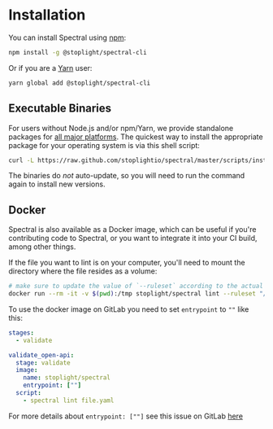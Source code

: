 # Installation

You can install Spectral using [npm](https://www.npmjs.com/):

```bash
npm install -g @stoplight/spectral-cli
```

Or if you are a [Yarn](https://yarnpkg.com/) user:

```bash
yarn global add @stoplight/spectral-cli
```

## Executable Binaries

For users without Node.js and/or npm/Yarn, we provide standalone packages for [all major platforms](https://github.com/stoplightio/spectral/releases). The quickest way to install the appropriate package for your operating system is via this shell script:

```bash
curl -L https://raw.github.com/stoplightio/spectral/master/scripts/install.sh | sh
```

The binaries do _not_ auto-update, so you will need to run the command again to install new versions.

## Docker

Spectral is also available as a Docker image, which can be useful if you're contributing code to Spectral, or you want to integrate it into your CI build, among other things.

If the file you want to lint is on your computer, you'll need to mount the directory where the file resides as a volume:

```bash
# make sure to update the value of `--ruleset` according to the actual location of your ruleset
docker run --rm -it -v $(pwd):/tmp stoplight/spectral lint --ruleset "/tmp/.spectral.js" "/tmp/file.yaml"
```

To use the docker image on GitLab you need to set `entrypoint` to `""` like this:

```yml
stages:
  - validate

validate_open-api:
  stage: validate
  image:
    name: stoplight/spectral
    entrypoint: [""]
  script:
    - spectral lint file.yaml
```

For more details about `entrypoint: [""]` see this issue on GitLab [here](https://gitlab.com/gitlab-org/gitlab-runner/-/issues/2692#note_50147081)
